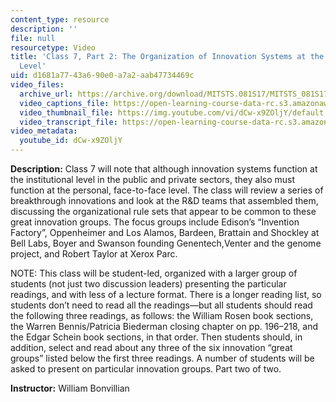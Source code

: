 ```yaml
---
content_type: resource
description: ''
file: null
resourcetype: Video
title: 'Class 7, Part 2: The Organization of Innovation Systems at the Face-to-Face
  Level'
uid: d1681a77-43a6-90e0-a7a2-aab47734469c
video_files:
  archive_url: https://archive.org/download/MITSTS.081S17/MITSTS_081S17_Class07_2_300k.mp4
  video_captions_file: https://open-learning-course-data-rc.s3.amazonaws.com/sts-081-innovation-systems-for-science-technology-energy-manufacturing-and-health-spring-2017/1b24113c659e5236abbf2652480c0d4d_dCw-x9ZOljY.vtt
  video_thumbnail_file: https://img.youtube.com/vi/dCw-x9ZOljY/default.jpg
  video_transcript_file: https://open-learning-course-data-rc.s3.amazonaws.com/sts-081-innovation-systems-for-science-technology-energy-manufacturing-and-health-spring-2017/9f9e7a15cae634d33180bc027141bea7_dCw-x9ZOljY.pdf
video_metadata:
  youtube_id: dCw-x9ZOljY
---
```


**Description:** Class 7 will note that although innovation systems function at the institutional level in the public and private sectors, they also must function at the personal, face-to-face level. The class will review a series of breakthrough innovations and look at the R&D teams that assembled them, discussing the organizational rule sets that appear to be common to these great innovation groups. The focus groups include Edison’s “Invention Factory”, Oppenheimer and Los Alamos, Bardeen, Brattain and Shockley at Bell Labs, Boyer and Swanson founding Genentech,Venter and the genome project, and Robert Taylor at Xerox Parc. 

NOTE: This class will be student-led, organized with a larger group of students (not just two discussion leaders) presenting the particular readings, and with less of a lecture format. There is a longer reading list, so students don’t need to read all the readings—but all students should read the following three readings, as follows: the William Rosen book sections, the Warren Bennis/Patricia Biederman closing chapter on pp. 196–218, and the Edgar Schein book sections, in that order. Then students should, in addition, select and read about any three of the six innovation “great groups” listed below the first three readings. A number of students will be asked to present on particular innovation groups. Part two of two.

**Instructor:** William Bonvillian